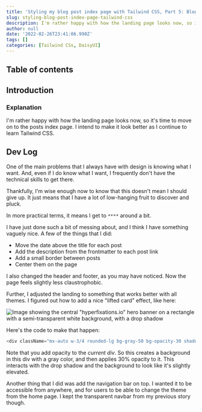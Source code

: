 ```yaml
---
title: 'Styling my blog post index page with Tailwind CSS, Part 5: Blog Pages'
slug: styling-blog-post-index-page-tailwind-css
description: I'm rather happy with how the landing page looks now, so it's time to move on to the posts index page. I intend to make it look better as I continue to learn.
author: null
date: '2022-02-26T23:41:06.990Z'
tags: []
categories: [Tailwind CSs, DaisyUI]
---
```


## Table of contents

## Introduction

### Explanation

I'm rather happy with how the landing page looks now, so it's time to move on to the posts index page. I intend to make it look better as I continue to learn Tailwind CSS.

## Dev Log

One of the main problems that I always have with design is knowing what I want. And, even if I do know what I want, I frequently don't have the technical skills to get there.

Thankfully, I'm wise enough now to know that this doesn't mean I should give up. It just means that I have a lot of low-hanging fruit to discover and pluck.

In more practical terms, it means I get to `****` around a bit.

I have just done such a bit of messing about, and I think I have something vaguely nice. A few of the things that I did:

- Move the date above the title for each post
- Add the description from the frontmatter to each post link
- Add a small border between posts
- Center them on the page

I also changed the header and footer, as you may have noticed. Now the page feels slightly less claustrophobic.

Further, I adjusted the landing to something that works better with all themes. I figured out how to add a nice "lifted card" effect, like here:

![Image showing the central "hyperfixations.io" hero banner on a rectangle with a semi-transparent white background, with a drop shadow](/Screen%20Shot%202022-02-26%20at%204.40.34%20PM.png)

Here's the code to make that happen:

```js
<div className="mx-auto w-3/4 rounded-lg bg-gray-50 bg-opacity-30 shadow">
```

Note that you add opacity to the *current div*. So this creates a background in this div with a gray color, and then applies 30% opacity to it. This interacts with the drop shadow and the background to look like it's slightly elevated.

Another thing that I did was add the navigation bar on top.
I wanted it to be accessible from anywhere, and for users to be able to change the theme from the home page. I kept the transparent navbar from my previous story though.
